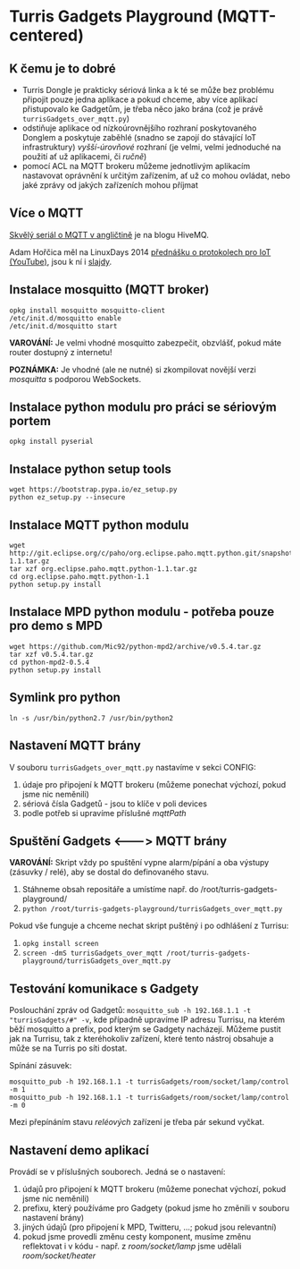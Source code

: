 # Turris Gadgets Playground (MQTT-centered)

## K čemu je to dobré

- Turris Dongle je prakticky sériová linka a k té se může bez problému připojit pouze jedna aplikace a pokud chceme, aby více aplikací přistupovalo ke Gadgetům, je třeba něco jako brána (což je právě `turrisGadgets_over_mqtt.py`)
- odstiňuje aplikace od nízkoúrovnějšího rozhraní poskytovaného Donglem a poskytuje zaběhlé (snadno se zapojí do stávající IoT infrastruktury) _vyšší-úrovňové_ rozhraní (je velmi, velmi jednoduché na použití ať už aplikacemi, či _ručně_)
- pomocí ACL na MQTT brokeru můžeme jednotlivým aplikacím nastavovat oprávnění k určitým zařízením, ať už co mohou ovládat, nebo jaké zprávy od jakých zařízeních mohou příjmat

## Více o MQTT
[Skvělý seriál o MQTT v angličtině](http://www.hivemq.com/mqtt-essentials-wrap-up/) je na blogu HiveMQ.

Adam Hořčica měl na LinuxDays 2014 [přednášku o protokolech pro IoT (YouTube)](https://www.youtube.com/watch?v=nsT1wlbAKug), jsou k ní i [slajdy](https://www.linuxdays.cz/2014/video/Adam_Horcica-Komunikacni_protokoly_pro_IoT.pdf).

## Instalace mosquitto (MQTT broker)
```
opkg install mosquitto mosquitto-client
/etc/init.d/mosquitto enable
/etc/init.d/mosquitto start
```
**VAROVÁNÍ:** Je velmi vhodné mosquitto zabezpečit, obzvlášť, pokud máte router dostupný z internetu!

**POZNÁMKA:** Je vhodné (ale ne nutné) si zkompilovat novější verzi _mosquitta_ s podporou WebSockets.

## Instalace python modulu pro práci se sériovým portem
```
opkg install pyserial
```

## Instalace python setup tools
```
wget https://bootstrap.pypa.io/ez_setup.py
python ez_setup.py --insecure
```

## Instalace MQTT python modulu
```
wget http://git.eclipse.org/c/paho/org.eclipse.paho.mqtt.python.git/snapshot/org.eclipse.paho.mqtt.python-1.1.tar.gz
tar xzf org.eclipse.paho.mqtt.python-1.1.tar.gz
cd org.eclipse.paho.mqtt.python-1.1
python setup.py install
```

## Instalace MPD python modulu - potřeba pouze pro demo s MPD
```
wget https://github.com/Mic92/python-mpd2/archive/v0.5.4.tar.gz
tar xzf v0.5.4.tar.gz
cd python-mpd2-0.5.4
python setup.py install
```

## Symlink pro python
`ln -s /usr/bin/python2.7 /usr/bin/python2`

## Nastavení MQTT brány
V souboru `turrisGadgets_over_mqtt.py` nastavíme v sekci CONFIG:

1. údaje pro připojení k MQTT brokeru (můžeme ponechat výchozí, pokud jsme nic neměnili)
2. sériová čísla Gadgetů - jsou to klíče v poli devices
3. podle potřeb si upravíme příslušné _mqttPath_

## Spuštění Gadgets <---> MQTT brány
**VAROVÁNÍ:** Skript vždy po spuštění vypne alarm/pípání a oba výstupy (zásuvky / relé), aby se dostal do definovaného stavu.

1. Stáhneme obsah repositáře a umístíme např. do /root/turris-gadgets-playground/
2. `python /root/turris-gadgets-playground/turrisGadgets_over_mqtt.py`

Pokud vše funguje a chceme nechat skript puštěný i po odhlášení z Turrisu:

1. `opkg install screen`
2. `screen -dmS turrisGadgets_over_mqtt /root/turris-gadgets-playground/turrisGadgets_over_mqtt.py`

## Testování komunikace s Gadgety
Poslouchání zpráv od Gadgetů: `mosquitto_sub -h 192.168.1.1 -t "turrisGadgets/#" -v`, kde případně upravíme IP adresu Turrisu, na kterém běží mosquitto a prefix, pod kterým se Gadgety nacházejí. Můžeme pustit jak na Turrisu, tak z kteréhokoliv zařízení, které tento nástroj obsahuje a může se na Turris po síti dostat.

Spínání zásuvek: 
```
mosquitto_pub -h 192.168.1.1 -t turrisGadgets/room/socket/lamp/control -m 1
mosquitto_pub -h 192.168.1.1 -t turrisGadgets/room/socket/lamp/control -m 0
```
Mezi přepínáním stavu _reléových_ zařízení je třeba pár sekund vyčkat.

## Nastavení demo aplikací
Provádí se v příslušných souborech. Jedná se o nastavení:

1. údajů pro připojení k MQTT brokeru (můžeme ponechat výchozí, pokud jsme nic neměnili)
2. prefixu, který používáme pro Gadgety (pokud jsme ho změnili v souboru nastavení brány)
3. jiných údajů (pro připojení k MPD, Twitteru, ...; pokud jsou relevantní) 
4. pokud jsme provedli změnu cesty komponent, musíme změnu reflektovat i v kódu - např. z _room/socket/lamp_ jsme udělali _room/socket/heater_
